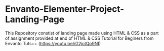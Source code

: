 # Envanto-Elementer-Project-Landing-Page
This Repository constist of landing page made using HTML &amp; CSS as a part of assignment provided at end of HTML &amp; CSS Tutorial for Beginers from Envanto Tuts++ (https://youtu.be/iG2jotQo9NI)
